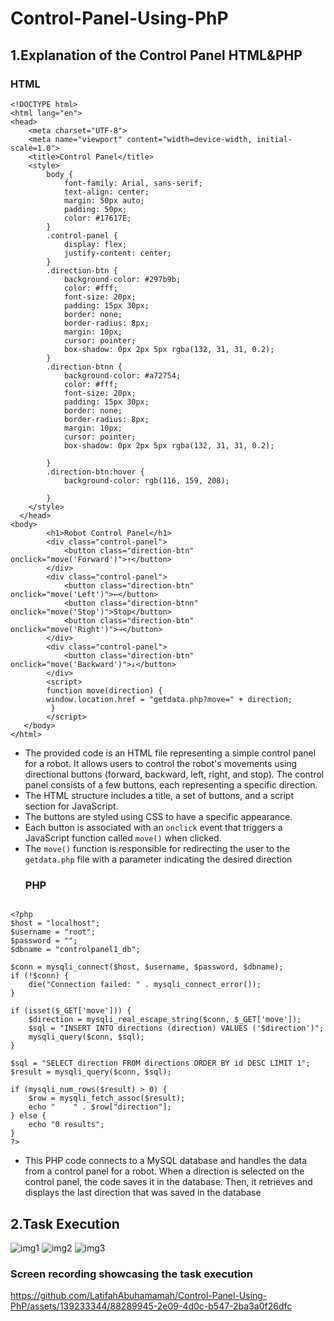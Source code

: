 # Control-Panel-Using-PhP
## 1.Explanation of the Control Panel HTML&PHP
### HTML
```
<!DOCTYPE html>
<html lang="en">
<head>
    <meta charset="UTF-8">
    <meta name="viewport" content="width=device-width, initial-scale=1.0">
    <title>Control Panel</title>
    <style>
        body {
            font-family: Arial, sans-serif;
            text-align: center;
            margin: 50px auto;
            padding: 50px;
            color: #17617E;
        }
        .control-panel {
            display: flex;
            justify-content: center;
        }
        .direction-btn {
            background-color: #297b9b;
            color: #fff;
            font-size: 20px;
            padding: 15px 30px;
            border: none;
            border-radius: 8px;
            margin: 10px;
            cursor: pointer;
            box-shadow: 0px 2px 5px rgba(132, 31, 31, 0.2);
        }
        .direction-btnn {
            background-color: #a72754;
            color: #fff;
            font-size: 20px;
            padding: 15px 30px;
            border: none;
            border-radius: 8px;
            margin: 10px;
            cursor: pointer;
            box-shadow: 0px 2px 5px rgba(132, 31, 31, 0.2);
            
        }
        .direction-btn:hover {
            background-color: rgb(116, 159, 208);

        }
    </style>
  </head>
<body>
        <h1>Robot Control Panel</h1>
        <div class="control-panel">
            <button class="direction-btn" onclick="move('Forward')">↑</button> 
        </div>
        <div class="control-panel">
            <button class="direction-btn" onclick="move('Left')">←</button>
            <button class="direction-btnn" onclick="move('Stop')">Stop</button>
            <button class="direction-btn" onclick="move('Right')">→</button>
        </div>
        <div class="control-panel">
            <button class="direction-btn" onclick="move('Backward')">↓</button>
        </div>   
        <script>
        function move(direction) {
        window.location.href = "getdata.php?move=" + direction;
         }
        </script>
   </body>
</html>
```

- The provided code is an HTML file representing a simple control panel for a robot. It allows users to control the robot's movements using directional buttons (forward, backward, left, right, and stop). The control panel consists of a few buttons, each representing a specific direction.
- The HTML structure includes a title, a set of buttons, and a script section for JavaScript.
- The buttons are styled using CSS to have a specific appearance.
- Each button is associated with an `onclick` event that triggers a JavaScript function called `move()` when clicked.
- The `move()` function is responsible for redirecting the user to the `getdata.php` file with a parameter indicating the desired direction
  ### PHP
```

<?php
$host = "localhost";
$username = "root";
$password = "";
$dbname = "controlpanel1_db";

$conn = mysqli_connect($host, $username, $password, $dbname);
if (!$conn) {
    die("Connection failed: " . mysqli_connect_error());
}

if (isset($_GET['move'])) {
    $direction = mysqli_real_escape_string($conn, $_GET['move']);
    $sql = "INSERT INTO directions (direction) VALUES ('$direction')";
    mysqli_query($conn, $sql);
}

$sql = "SELECT direction FROM directions ORDER BY id DESC LIMIT 1";
$result = mysqli_query($conn, $sql);

if (mysqli_num_rows($result) > 0) {
    $row = mysqli_fetch_assoc($result);
    echo "    " . $row["direction"];
} else {
    echo "0 results";
}
?>
```
- This PHP code connects to a MySQL database and handles the data from a control panel for a robot. When a direction is selected on the control panel, the code saves it in the database. Then, it retrieves and displays the last direction that was saved in the database

## 2.Task Execution
![img1](https://github.com/LatifahAbuhamamah/Control-Panel-Using-PhP/blob/main/Robot-CP.png)
![img2](https://github.com/LatifahAbuhamamah/Control-Panel-Using-PhP/blob/main/Data.png)
![img3](https://github.com/LatifahAbuhamamah/Control-Panel-Using-PhP/blob/main/Database.png)
### Screen recording showcasing the task execution

https://github.com/LatifahAbuhamamah/Control-Panel-Using-PhP/assets/139233344/88289945-2e09-4d0c-b547-2ba3a0f26dfc


